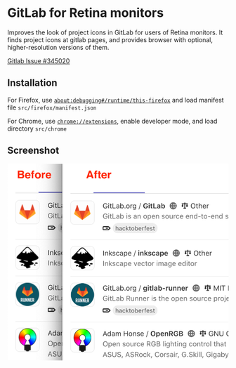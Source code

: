 GitLab for Retina monitors
==========================

Improves the look of project icons in GitLab for users of Retina monitors.
It finds project icons at gitlab pages, and provides browser with optional, higher-resolution versions of them.

[Gitlab Issue #345020](https://gitlab.com/gitlab-org/gitlab/-/issues/345020)

Installation 
------------

For Firefox, use [`about:debugging#/runtime/this-firefox`](https://developer.mozilla.org/en-US/docs/Tools/about:debugging#this_firefox) and load manifest file `src/firefox/manifest.json`

For Chrome, use [`chrome://extensions`](https://developer.chrome.com/docs/extensions/mv3/getstarted/#manifest), enable developer mode, and load directory `src/chrome`

Screenshot
----------

<img src="img/screenshot.png">
